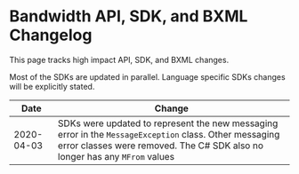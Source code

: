 # Bandwidth API, SDK, and BXML Changelog

This page tracks high impact API, SDK, and BXML changes.

Most of the SDKs are updated in parallel. Language specific SDKs changes will be explicitly stated.

| Date | Change |
|--|--|
| 2020-04-03 | SDKs were updated to represent the new messaging error in the `MessageException` class. Other messaging error classes were removed. The C# SDK also no longer has any `MFrom` values |
